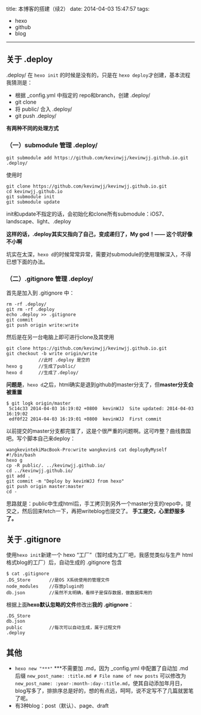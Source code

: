title: 本博客的搭建（续2）
date: 2014-04-03 15:47:57
tags: 
- hexo
- github
- blog
---

## 关于 .deploy
.deploy/ 在 `hexo init` 的时候是没有的，只是在 `hexo deploy`才创建，基本流程我猜测是：
*	根据 _config.yml 中指定的 repo和branch，创建 .deploy/
*	git clone
*	将 public/ 合入 .deploy/ 
*	git push .deploy/

**有两种不同的处理方式**

### （一）submodule 管理 .deploy/

	git submodule add https://github.com/kevinwjj/kevinwjj.github.io.git .deploy/

使用时

	git clone https://github.com/kevinwjj/kevinwjj.github.io.git
	cd kevinwjj.github.io
	git submodule init  
	git submodule update 

init和update不指定的话，会初始化和clone所有submodule：iOS7、landscape、light、.deploy

**这样的话，.deploy其实又指向了自己，变成递归了，My god！—— 这个坑好像不小啊** 

坑实在太深，`hexo d`的时候常常异常，需要对submodule的使用理解深入，不得已想下面的办法。

### （二）.gitignore 管理 .deploy/

首先是加入到 .gitignore 中：

	rm -rf .deploy/
	git rm -rf .deploy
	echo .deploy >> .gitignore
	git commit
	git push origin write:write

然后是在另一台电脑上即可进行clone及其使用

	git clone https://github.com/kevinwjj/kevinwjj.github.io.git
	git checkout -b write origin/write
				//此时 .deploy 是空的
	hexo g 		//生成了public/
	hexo d 		//生成了.deploy/


**问题是**，`hexo d`之后，html确实是退到github的master分支了，但**master分支会被重置**

	$ git logk origin/master
 	 5c14c33 2014-04-03 16:19:02 +0800  kevinWJJ  Site updated: 2014-04-03 16:19:02
 	 edf0f22 2014-04-03 16:19:01 +0800  kevinWJJ  First commit

以前提交的master分支都完蛋了，这是个很严重的问题啊。这可咋整？曲线救国吧。写个脚本自己来deploy：

	wangkevintekiMacBook-Pro:write wangkevin$ cat deployByMyself 
	#!/bin/bash
	hexo g
	cp -R public/. ../kevinwjj.github.io/
	cd ../kevinwjj.github.io/
	git add .
	git commit -m "Deploy by kevinWJJ from hexo"
	git push origin master:master
	cd -

思路就是：public中生成html后，手工拷贝到另外一个master分支的repo中，提交之，然后回来fetch一下，再把writeblog也提交了。
**手工提交，心里舒服多了。**

## 关于 .gitignore

使用`hexo init`新建一个 hexo “工厂”（暂时成为工厂吧，我感觉类似与生产 html格式blog的工厂）后，自动生成的 .gitignore 包含

	$ cat .gitignore
	.DS_Store		//是OS X系统使用的管理文件
	node_modules	//存放plugin的
	db.json			//虽然不太明确，看样子是保存数据，做数据库用的

根据上面**hexo默认忽略的文件**修改出**我的 .gitignore**：

	.DS_Store
	db.json
	public 			//每次可以自动生成，属于过程文件
	.deploy 

## 其他
*	`hexo new "***"` \*\*\*不需要加 .md，因为 _config.yml 中配置了自动加 .md 后缀
	`new_post_name: :title.md # File name of new posts`
可以修改为 `new_post_name: :year-:month-:day-:title.md`，使其自动添加年月日，blog写多了，排排序总是好的，想的有点远，呵呵，说不定写不了几篇就罢笔了呢。
*	有3种blog：post（默认）、page、draft